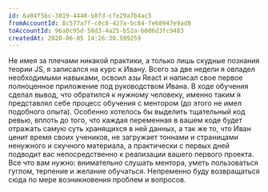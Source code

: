 ```yaml
---
id: 6a04f5bc-3019-4448-b8fd-cfe29a7b4ac5	
fromAccountId: 8c577a7f-c0c8-427a-bc84-fe68947e9ad8	
toAccountId: 96a0c95d-58d3-4a25-b52a-b006d3fc9483	
createdAt: 2020-06-05 14:26:30.599259
---
```


Не имея за плечами никакой практики, а только лишь скудные познания
теории JS, я записался на курс к Ивану. Всего за две недели я
овладел необходимыми навыками, освоил азы React и написал свое
первое полноценное приложение под руководством Ивана. В ходе
обучения сделал вывод, что обратился к нужному человеку, именно
таким я представлял себе процесс обучения с ментором (до этого
не имел подобного опыта). Особенно хотелось бы выделить тщательный
код ревью, вплоть до того, что каждая переменная в вашем коде будет
отражать самую суть хранящихся в ней данных, а так же то, что Иван
ценит время своих учеников, не загружает тоннами и страницами
ненужного и скучного материала, а практически с первых дней подводит
вас непосредственно к реализации вашего первого проекта. Все что вам нужно:
внимательно слушать ментора, уметь пользоваться гуглом, терпение
и желание обучаться. Непременно буду возвращаться сюда по мере
возникновения проблем и вопросов.

